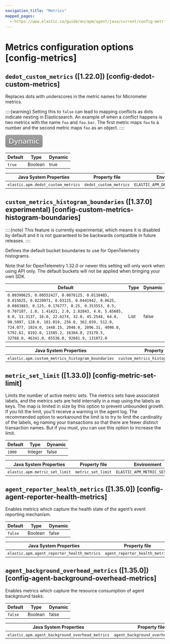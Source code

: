 ```yaml
---
navigation_title: "Metrics"
mapped_pages:
  - https://www.elastic.co/guide/en/apm/agent/java/current/config-metrics.html
---
```


# Metrics configuration options [config-metrics]



## `dedot_custom_metrics` ([1.22.0]) [config-dedot-custom-metrics]

Replaces dots with underscores in the metric names for Micrometer metrics.

::::{warning}
Setting this to `false` can lead to mapping conflicts as dots indicate nesting in Elasticsearch. An example of when a conflict happens is two metrics with the name `foo` and `foo.bar`. The first metric maps `foo` to a number and the second metric maps `foo` as an object.
::::


[![dynamic config](../images/dynamic-config.svg "") ](/reference/configuration.md#configuration-dynamic)

| Default | Type | Dynamic |
| --- | --- | --- |
| `true` | Boolean | true |

| Java System Properties | Property file | Environment |
| --- | --- | --- |
| `elastic.apm.dedot_custom_metrics` | `dedot_custom_metrics` | `ELASTIC_APM_DEDOT_CUSTOM_METRICS` |


## `custom_metrics_histogram_boundaries` ([1.37.0] experimental) [config-custom-metrics-histogram-boundaries]

::::{note}
This feature is currently experimental, which means it is disabled by default and it is not guaranteed to be backwards compatible in future releases.
::::


Defines the default bucket boundaries to use for OpenTelemetry histograms.

Note that for OpenTelemetry 1.32.0 or newer this setting will only work when using API only. The default buckets will not be applied when bringing your own SDK.

| Default | Type | Dynamic |
| --- | --- | --- |
| `0.00390625, 0.00552427, 0.0078125, 0.0110485, 0.015625, 0.0220971, 0.03125, 0.0441942, 0.0625, 0.0883883, 0.125, 0.176777, 0.25, 0.353553, 0.5, 0.707107, 1.0, 1.41421, 2.0, 2.82843, 4.0, 5.65685, 8.0, 11.3137, 16.0, 22.6274, 32.0, 45.2548, 64.0, 90.5097, 128.0, 181.019, 256.0, 362.039, 512.0, 724.077, 1024.0, 1448.15, 2048.0, 2896.31, 4096.0, 5792.62, 8192.0, 11585.2, 16384.0, 23170.5, 32768.0, 46341.0, 65536.0, 92681.9, 131072.0` | List | false |

| Java System Properties | Property file | Environment |
| --- | --- | --- |
| `elastic.apm.custom_metrics_histogram_boundaries` | `custom_metrics_histogram_boundaries` | `ELASTIC_APM_CUSTOM_METRICS_HISTOGRAM_BOUNDARIES` |


## `metric_set_limit` ([1.33.0]) [config-metric-set-limit]

Limits the number of active metric sets. The metrics sets have associated labels, and the metrics sets are held internally in a map using the labels as keys. The map is limited in size by this option to prevent unbounded growth. If you hit the limit, you’ll receive a warning in the agent log. The recommended option to workaround the limit is to try to limit the cardinality of the labels, eg naming your transactions so that there are fewer distinct transaction names. But if you must, you can use this option to increase the limit.

| Default | Type | Dynamic |
| --- | --- | --- |
| `1000` | Integer | false |

| Java System Properties | Property file | Environment |
| --- | --- | --- |
| `elastic.apm.metric_set_limit` | `metric_set_limit` | `ELASTIC_APM_METRIC_SET_LIMIT` |


## `agent_reporter_health_metrics` ([1.35.0]) [config-agent-reporter-health-metrics]

Enables metrics which capture the health state of the agent’s event reporting mechanism.

| Default | Type | Dynamic |
| --- | --- | --- |
| `false` | Boolean | false |

| Java System Properties | Property file | Environment |
| --- | --- | --- |
| `elastic.apm.agent_reporter_health_metrics` | `agent_reporter_health_metrics` | `ELASTIC_APM_AGENT_REPORTER_HEALTH_METRICS` |


## `agent_background_overhead_metrics` ([1.35.0]) [config-agent-background-overhead-metrics]

Enables metrics which capture the resource consumption of agent background tasks.

| Default | Type | Dynamic |
| --- | --- | --- |
| `false` | Boolean | false |

| Java System Properties | Property file | Environment |
| --- | --- | --- |
| `elastic.apm.agent_background_overhead_metrics` | `agent_background_overhead_metrics` | `ELASTIC_APM_AGENT_BACKGROUND_OVERHEAD_METRICS` |

